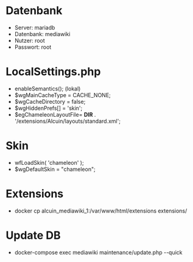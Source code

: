 # Datenbank
- Server: mariadb
- Datenbank: mediawiki
- Nutzer: root
- Passwort: root

# LocalSettings.php
- enableSemantics(); (lokal)
- $wgMainCacheType = CACHE_NONE;
- $wgCacheDirectory = false;
- $wgHiddenPrefs[] = 'skin';
- $egChameleonLayoutFile= __DIR__ . '/extensions/Alcuin/layouts/standard.xml';

# Skin
- wfLoadSkin( 'chameleon' );
- $wgDefaultSkin = "chameleon";

# Extensions
- docker cp alcuin_mediawiki_1:/var/www/html/extensions extensions/

# Update DB
- docker-compose exec mediawiki maintenance/update.php --quick